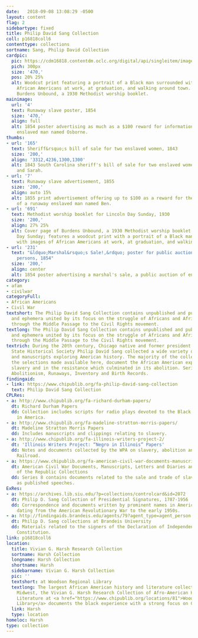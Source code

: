 ```yaml
---
date:   2018-09-08 13:08:29 -0500
layout: content
flag: 2
sidebartype: fixed
title: Philip David Sang Collection
coll: p16818coll6
contenttype: collections
sortname: Sang, Philip David Collection
cardpic:
  pic: https://cdm16818.contentdm.oclc.org/digital/api/singleitem/image/p16818coll6/691/default.jpg
  pich: 300px
  size: '470,'
  pos: 20% 25%
  alt: Woodcut print featuring a portrait of a Black man surrounded with images of
    African Americans at work, at graduation, and walking around town. Image is from
    Burdens Unbound, a 1930 Methodist worship booklet.
mainimage:
  url: '4'
  text: Runaway slave poster, 1854
  size: '470,'
  align: full
  alt: 1854 poster advertising as much as a $100 reward for information on a runaway
    enslaved man named Osborne.
thumbs:
- url: '165'
  text: Sheriff&rsquo;s bill of sale for two enslaved women, 1843
  size: '200,'
  align: '3312,4236,1300,1300'
  alt: 1843 South Carolina sheriff's bill of sale for two enslaved women named Jane
    and Sarah.
- url: '7'
  text: Runaway slave advertisement, 1855
  size: '200,'
  align: auto 15%
  alt: 1855 print advertisement offering up to $100 as a reward for the apprehension
    of a runaway enslaved man named Ben.
- url: '691'
  text: Methodist worship booklet for Lincoln Day Sunday, 1930
  size: '200,'
  align: 27% 25%
  alt: Cover page of Burdens Unbound, a 1930 Methodist worship booklet for Lincoln
    Day Sunday; features a woodcut print with a portrait of a Black man surrounded
    with images of African Americans at work, at graduation, and walking around town.
- url: '231'
  text: "&ldquo;Marshal&rsquo;s Sale!,&rdquo; poster for public auction of enslaved
    persons, 1854"
  size: '200,'
  align: center
  alt: 1854 poster advertising a marshal's sale, a public auction of enslaved persons.
category:
- afam
- civilwar
categoryFull: 
- African Americans
- Civil War
textshort: The Philip David Sang Collection contains unpublished and published works
  and ephemera united by its focus on the struggle of Africans and African Americans
  through the Middle Passage to the Civil Rights movement.
textlong: The Philip David Sang Collection contains unpublished and published works
  and ephemera united by its focus on the struggle of Africans and African Americans
  through the Middle Passage to the Civil Rights movement.
textrich: During the 20th century, Chicago native and former president of the Illinois
  State Historical Society Philip David Sang collected a wide variety of documents
  and manuscripts exploring American history. The majority of the collection, and
  the selections made available here, document the African American experience in
  slavery and in the resistance which culminated in its abolition. Series include
  Abolitionism, Runaways, Inventory and Birth Records.
findingaid:
- link: https://www.chipublib.org/fa-philip-david-sang-collection
  text: Philip David Sang Collection
CPLRes:
- a: http://www.chipublib.org/fa-richard-durham-papers/
  dt: Richard Durham Papers
  dd: Collection includes scripts for radio plays devoted to the Black experience
    in America.
- a: http://www.chipublib.org/fa-madeline-stratton-morris-papers/
  dt: Madeline Stratton Morris Papers
  dd: Includes manuscripts and clippings relating to slavery.
- a: http://www.chipublib.org/fa-illinois-writers-project-2/
  dt: 'Illinois Writers Project: “Negro in Illinois” Papers'
  dd: Notes and documents collected by the WPA on slavery, abolition and the Underground
    Railroad.
- a: https://www.chipublib.org/fa-american-civil-war-documents-manuscripts-letters-and-diaries-and-grand-army-of-the-republic-collection/#P2S9
  dt: American Civil War Documents, Manuscripts, Letters and Diaries and Grand Army
    of the Republic Collections
  dd: Series 8 contains documents related to the sale and trade of slaves as well
    as published speeches.
ExRes:
- a: https://archives.lib.siu.edu/?p=collections/controlcard&id=2072
  dt: Philip D. Sang Collection of Presidential Signatures, 1787-1956
  dd: Correspondence and documents written by prominent names in American history
    dating from the American Revolutionary War to the early 1950s.
- a: http://findingaids.brandeis.edu/agents/79?agent_type=agent_person
  dt: Philip D. Sang collections at Brandeis University
  dd: Materials related to the signers of the Declaration of Independence and U.S.
    Constitution.
link: p16818coll6
location:
  title: Vivian G. Harsh Research Collection
  sortname: Harsh Collection
  longname: Harsh Collection
  shortname: Harsh
  sidebarname: Vivian G. Harsh Collection
  pic: ''
  textshort: at Woodson Regional Library
  textlong: The largest African American history and literature collection in the
    Midwest, the Vivian G. Harsh Research Collection of Afro-American History and
    Literature at <a href="https://www.chipublib.org/locations/81">Woodson Regional
    Library</a> documents the black experience with a strong focus on Chicago.
  link: Harsh
  type: location
homeloc: Harsh
type: collection
---
```

